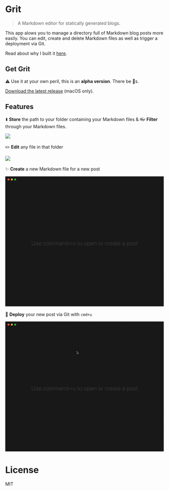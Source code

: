 # Grit

> A Markdown editor for statically generated blogs.

This app alows you to manage a directory full of Markdown blog posts more easily. 
You can edit, create and delete Markdown files as well as trigger a deployment via Git.

Read about why I built it [here](https://www.kahlillechelt.com/2019/05/07/announcing-grit-a-markdown-editor-for-blogging-with-a-static-site-generator/).

## Get Grit

⚠️ Use it at your own peril, this is an **alpha version**. There be 🐉s. 

[Download the latest release](https://github.com/kahlil/grit/releases/download/v1.0.0-alpha.2/Grit-darwin-x64-1.0.0-alpha.2.zip) (macOS only).

## Features

⬇️ **Store** the path to your folder containing your Markdown files & 👓 **Filter** through your Markdown files.

![](docs/01-store-path.gif)

✏️ **Edit** any file in that folder

![](docs/02-file-editing.gif)

✨ **Create** a new Markdown file for a new post

![](docs/03-new-file.gif)

🚢 **Deploy** your new post via Git with `cmd+u`

![](docs/04-publish.gif)

# License

MIT
